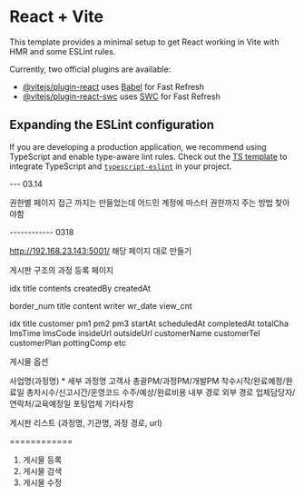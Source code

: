 # React + Vite

This template provides a minimal setup to get React working in Vite with HMR and some ESLint rules.

Currently, two official plugins are available:

- [@vitejs/plugin-react](https://github.com/vitejs/vite-plugin-react/blob/main/packages/plugin-react/README.md) uses [Babel](https://babeljs.io/) for Fast Refresh
- [@vitejs/plugin-react-swc](https://github.com/vitejs/vite-plugin-react-swc) uses [SWC](https://swc.rs/) for Fast Refresh

## Expanding the ESLint configuration

If you are developing a production application, we recommend using TypeScript and enable type-aware lint rules. Check out the [TS template](https://github.com/vitejs/vite/tree/main/packages/create-vite/template-react-ts) to integrate TypeScript and [`typescript-eslint`](https://typescript-eslint.io) in your project.




--- 03.14

권한별 페이지 접근 까지는 만들었는데
어드민 계정에 마스터 권한까지 주는 방법 찾아야함



------------ 0318

http://192.168.23.143:5001/
해당 페이지 대로 만들기

게시판 구조의 과정 등록 페이지



idx
title
contents
createdBy
createdAt


border_num
title
content
writer
wr_date
view_cnt

idx
title
customer
pm1
pm2
pm3
startAt
scheduledAt
completedAt
totalCha
lmsTime
lmsCode
insideUrl
outsideUrl
customerName
customerTel
customerPlan
pottingComp
etc



게시물 옵션

사업명(과정명) *
세부 과정명
고객사
총괄PM/과정PM/개발PM
착수시작/완료예정/완료일
총차시수/신고시간/운영코드
수주/예상/완료비용
내부 경로 
외부 경로
업체담당자/연락처/교육예정일
포팅업체
기타사항 

게시판 리스트
(과정명, 기관명, 과정 경로, url)

============

1. 게시물 등록
2. 게시물 검색
3. 게시물 수정
